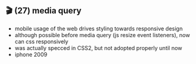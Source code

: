 ## 🎬 (27) media query

- mobile usage of the web drives styling towards responsive design
- although possible before media query (js resize event listeners), now can css responsively
- was actually specced in CSS2, but not adopted properly until now
- iphone 2009

